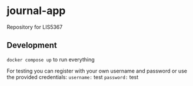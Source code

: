# journal-app
Repository for LIS5367

## Development
`docker compose up` to run everything

For testing you can register with your own username and password or use the provided credentials:
`username:` test
`password:` test